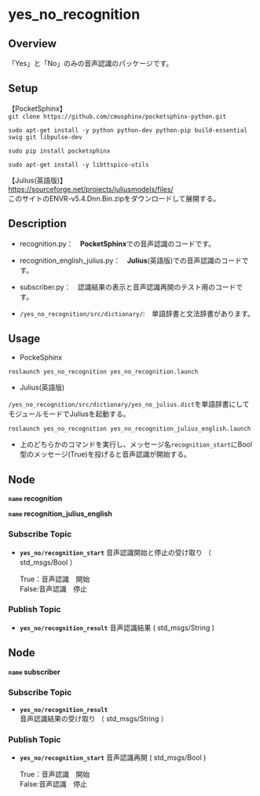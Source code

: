 # yes_no_recognition
## Overview
「Yes」と「No」のみの音声認識のパッケージです。

## Setup
【PocketSphinx】  
`git clone https://github.com/cmusphinx/pocketsphinx-python.git`

`sudo apt-get install -y python python-dev python-pip build-essential swig git libpulse-dev`

`sudo pip install pocketsphinx`

`sudo apt-get install -y libttspico-utils`

【Julius(英語版)】  
https://sourceforge.net/projects/juliusmodels/files/  
このサイトのENVR-v5.4.Dnn.Bin.zipをダウンロードして展開する。  

## Description
* recognition.py：　**PocketSphinx**での音声認識のコードです。

* recognition_english_julius.py：　**Julius**(英語版)での音声認識のコードです。

* subscriber.py：　認識結果の表示と音声認識再開のテスト用のコードです。

* `/yes_no_recognition/src/dictionary/`:　単語辞書と文法辞書があります。

## Usage
* PockeSphinx

```
roslaunch yes_no_recognition yes_no_recognition.launch
```

* Julius(英語版)

`/yes_no_recognition/src/dictionary/yes_no_julius.dict`を単語辞書にしてモジュールモードでJuliusを起動する。

```
roslaunch yes_no_recognition yes_no_recognition_julius_english.launch
````

* 上のどちらかのコマンドを実行し、メッセージ名`recognition_start`にBool型のメッセージ(True)を投げると音声認識が開始する。

## Node
**`name` recognition**

**`name` recognition_julius_english**

### Subscribe Topic

* **`yes_no/recognition_start`** 音声認識開始と停止の受け取り （ std_msgs/Bool ）

	True：音声認識　開始  
	False:音声認識　停止

### Publish Topic

* **`yes_no/recognition_result`** 音声認識結果 ( std_msgs/String )

## Node
**`name` subscriber**

### Subscribe Topic
* **`yes_no/recognition_result`** 音声認識結果の受け取り （ std_msgs/String ）

### Publish Topic
* **`yes_no/recognition_start`** 音声認識再開 ( std_msgs/Bool )

	True：音声認識　開始  
	False:音声認識　停止

